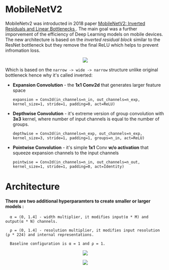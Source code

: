 # MobileNetV2
MobileNetv2 was introducted in 2018 paper [MobileNetV2: Inverted Residuals and Linear Bottlenecks
](https://arxiv.org/pdf/1801.04381.pdf). The main goal was a further imporvement of the efficiency of Deep Learning models on mobile devices. The new architecture is based on the *inverted residual block* similar to the ResNet bottleneck but they remove the final ReLU which helps to prevent infromation loss.

<p align="center">
<img 
  src="https://github.com/maciejbalawejder/DeepLearning-collection/blob/main/ConvNets/MobileNetV2/invertedblock.png"
>
</p>

Which is based on the `narrow -> wide -> narrow` structure unlike original bottleneck hence why it's called inverted:
- __Expansion Convolution__ - the __1x1 Conv2d__ that generates larger feature space
      
      expansion = Conv2d(in_channels=n_in, out_channels=n_exp, kernel_size=1, stride=1, padding=0, act=ReLU) 

- __Depthwise Convolution__ - it's extreme version of group convolution with __3x3__ kernel, where number of input channels is equal to the number of groups.
    
      depthwise = Conv2d(in_channels=n_exp, out_channels=n_exp, kernel_size=3, stride=1, padding=1, groups=n_in, act=ReLU) 
    
- __Pointwise Convolution__ - it's simple __1x1__ Conv __w/o activation__ that squeeze expansion channels to the input channels 

      pointwise = Conv2d(in_channels=n_in, out_channels=n_out, kernel_size=1, stride=1, padding=0, act=Identity)


# Architecture

#### __There are two additional hyperparamters to create smaller or larger models__ :
      
      α = (0, 1.4] - width multiplier, it modifies input(α * M) and output(α * N) channels.
      
      ρ = (0, 1.4] - resolution multiplier, it modifies input resolution (ρ * 224) and internal representations.
      
      Baseline configuration is α = 1 and ρ = 1.

<p align="center">
<img 
  src="https://github.com/maciejbalawejder/DeepLearning-collection/blob/main/ConvNets/MobileNetV2/block.png"
>
</p>

<p align="center">
<img 
  src="https://github.com/maciejbalawejder/DeepLearning-collection/blob/main/ConvNets/MobileNetV2/architecture.png"
>
</p>
